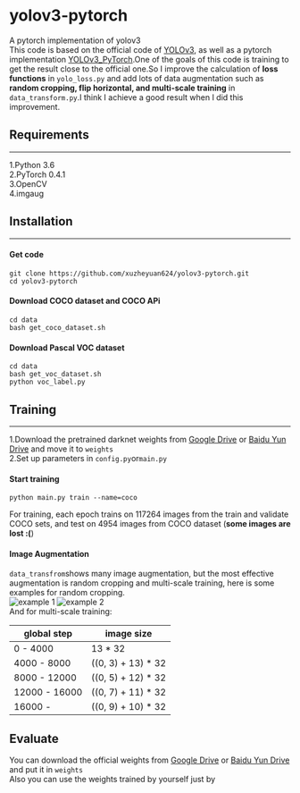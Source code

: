 # yolov3-pytorch
A pytorch implementation of yolov3 <br>
This code is based on the official code of [YOLOv3](https://github.com/pjreddie/darknet), as well as a pytorch implementation 
[YOLOv3_PyTorch](https://github.com/BobLiu20/YOLOv3_PyTorch).One of the goals of this code is training to get the result close
to the official one.So I improve the calculation of **loss functions** in ```yolo_loss.py``` and add lots of data augmentation such as **random cropping, 
flip horizontal, and multi-scale training** in ```data_transform.py```.I think I achieve a good result when I did this improvement.
## Requirements
------------------------------------------------------------------------------------------------------------------------------
1.Python 3.6<br>
2.PyTorch 0.4.1<br>
3.OpenCV<br>
4.imgaug<br>

## Installation
--------------
#### Get code
```
git clone https://github.com/xuzheyuan624/yolov3-pytorch.git
cd yolov3-pytorch
```
#### Download COCO dataset and COCO APi
```
cd data
bash get_coco_dataset.sh
```
#### Download Pascal VOC dataset
```
cd data
bash get_voc_dataset.sh
python voc_label.py
```
## Training
-------------------------
1.Download the pretrained darknet weights from [Google Drive](https://drive.google.com/file/d/1zoGUFk9Tfoll0vCteSJRGa9I1yEAfU-a/view?usp=sharing) or [Baidu Yun Drive](https://pan.baidu.com/s/18gwGWI11xMXlZvqvUPEhBQ) and move it to ```weights```<br>
2.Set up parameters in ```config.py```or```main.py``` <br>
#### Start training
```
python main.py train --name=coco
```
For training, each epoch trains on 117264 images from the train and validate COCO sets, and test on 4954 images from COCO dataset (**some images are lost :(**) 
#### Image Augmentation
```data_transfrom```shows many image augmentation, but the most effective augmentation is random cropping and multi-scale training, here is some examples for random cropping.<br>
![example 1](https://github.com/xuzheyuan624/yolov3-pytorch/blob/master/demo/step0_0.jpg)
![example 2](https://github.com/xuzheyuan624/yolov3-pytorch/blob/master/demo/step0_1.jpg)<br>
And for multi-scale training:

global step | image size |
----------- | ---------- |
  0 - 4000  |   13 * 32  |
4000 - 8000 |  ((0, 3) + 13) * 32 |
8000 - 12000 | ((0, 5) + 12) * 32 |
12000 - 16000 | ((0, 7) + 11) * 32 |
16000 -     | ((0, 9) + 10) * 32 |

## Evaluate
You can download the official weights from [Google Drive]() or [Baidu Yun Drive](https://pan.baidu.com/s/1Cr29v8L8i54sRjN6Cj3bqg) and put it in ```weights```<br>
Also you can use the weights trained by yourself just by 
